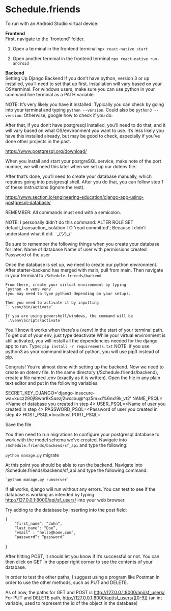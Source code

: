 # Schedule.friends

To run with an Android Studio virtual device: 

**Frontend**  
First, navigate to the 'frontend' folder.
1. Open a terminal in the frontend terminal
`npx react-native start`

2. Open another terminal in the frontend terminal
`npx react-native run-android`

**Backend**  
Setting Up Django Backend
If you don’t have python, version 3 or up installed, you’ll need to set that up first. Installation will vary based on your OS/terminal. For windows users, make sure you can use python in your command line terminal as a PATH variable.

NOTE: It’s very likely you have it installed. Typically you can check by going into your terminal and typing `python --version`. Could also be `python3 --version`. Otherwise, google how to check if you do.

After that, if you don’t have postgresql installed, you’ll need to do that, and it will vary based on what OS/environment you want to use. It’s less likely you have this installed already, but may be good to check, especially if you’ve done other projects in the past.

https://www.postgresql.org/download/

When you install and start your postgreSQL service, make note of the port number,  we will need this later when we set up our dotenv file.

After that’s done, you’ll need to create your database manually, which requires going into postgresql shell. After you do that, you can follow step 1 of these instructions (ignore the rest).

https://www.section.io/engineering-education/django-app-using-postgresql-database/

REMEMBER: All commands must end with a semicolon.

NOTE: I personally didn’t do this command:
ALTER ROLE <yourname> SET default_transaction_isolation TO 'read committed';
Because I didn’t understand what it did. ¯\_(ツ)_/¯

Be sure to remember the following things when you create your database for later:
Name of database
Name of user with permissions created
Password of the user

Once the database is set up, we need to create our python environment. After starter-backend has merged with main, pull from main. Then navigate in your terminal to `/Schedule.friends/backend`

	From there, create your virtual environment by typing
	`python -m venv venv`
	(you may need to type python3 depending on your setup).
	
	Then you need to activate it by inputting 
 	`. venv/bin/activate`

	If you are using powershell/windows, the command will be
	`.\venv\Scripts\activate`
	
You’ll know it works when there’s a (venv) in the start of your terminal path. To get out of your env, just type deactivate
While your virtual environment is still activated, you will install all the dependencies needed for the django app to run. Type:
`pip install -r requirements.txt`
NOTE: if you use python3 as your command instead of python, you will use pip3 instead of pip.

Congrats! You’re almost done with setting up the backend. Now we need to create an dotenv file. In the same directory (/Schedule.friends/backend), create a file named .env (exactly as it is written). Open the file in any plain text editor and put in the following variables:

SECRET_KEY_DJANGO='django-insecure-wa=kucz290j!8wnr8k5$aezj2woc$xu@^qz5m=d%6nx!9k_vt2'
NAME_PSQL=<Name of database you created in step 4>
USER_PSQL=<Name of user you created in step 4>
PASSWORD_PSQL=<Password of user you created in step 4>
HOST_PSQL=localhost
PORT_PSQL=<Port your PostgreSQL service runs on>

Save the file.

You then need to run migrations to configure your postgresql database to work with the model schema we’ve created. Navigate into `/Schedule.friends/backend/sf_api` and type the following:

`python manage.py` migrate

At this point you should be able to run the backend. Navigate into /Schedule.friends/backend/sf_api and type the following command:

	`python manage.py runserver`

If all works, django will run without any errors. You can test to see if the database is working as intended by typing http://127.0.0.1:8000/api/sf_users/ into your web browser.
	
Try adding to the database by inserting into the post field:

	{
		“first_name”: “John”,
		“last_name”: “Doe”,
		“email” : “hello@home.com”,
		“password”: “password”
  }
  
After hitting POST, it should let you know if it’s successful or not. You can then click on GET in the upper right corner to see the contents of your database.

In order to test the other paths, I suggest using a program like Postman in order to use the other methods, such as PUT and DELETE. 

As of now, the paths for GET and POST is http://127.0.0.1:8000/api/sf_users/ 
For PUT and DELETE path, http://127.0.0.1:8000/api/sf_users/([0-9]) (an int variable, used to represent the id of the object in the database)


